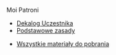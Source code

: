 Moi Patroni
- [Dekalog Uczestnika](dekalog_uczestnika.md)
- [Podstawowe zasady](podstawowe_zasady.md)
<!--- [Na początku](na_poczatku.md)-->
- [Wszystkie materiały do pobrania](wszystkie_materialy_do_pobrania.md)
